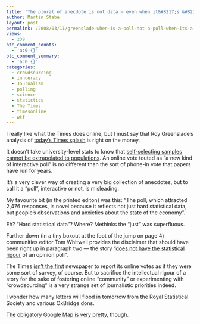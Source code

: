 ```yaml
---
title: 'The plural of anecdote is not data — even when it&#8217;s &#8216;crowdsourced&#8217;'
author: Martin Stabe
layout: post
permalink: /2008/03/11/greenslade-when-is-a-poll-not-a-poll-when-its-a-times-interactive-poll/
views:
  - 239
btc_comment_counts:
  - 'a:0:{}'
btc_comment_summary:
  - 'a:0:{}'
categories:
  - crowdsourcing
  - innueracy
  - Journalism
  - polling
  - science
  - statistics
  - The Times
  - timesonline
  - wtf
---
```

I really like what the Times does online, but I must say that Roy Greenslade&#8217;s analysis of [today&#8217;s Times splash][1] is right on the money.

It doesn&#8217;t take university-level stats to know that [self-selecting samples cannot be extrapolated to populations][2]. An online vote touted as &#8220;a new kind of interactive poll&#8221; is no different than the sort of phone-in vote that papers have run for years.

It&#8217;s a very clever way of creating a very big collection of anecdotes, but to call it a &#8220;poll&#8221;, interactive or not, is misleading. 

My favourite bit (in the printed editon) was this: &#8220;The poll, which attracted 2,476 responses, is novel because it reflects not just hard statistical data, but people&#8217;s observations and anxieties about the state of the economy&#8221;.

Eh? &#8220;Hard statistical data&#8221;? Where? Methinks the &#8220;just&#8221; was superfluous.

Further down (in a tiny boxout at the foot of the jump on page 4) communities editor Tom Whitwell provides the disclaimer that should have been right up in paragraph two — the story &#8220;[does not have the statistical rigour][3] of an opinion poll&#8221;.

The Times [isn&#8217;t the first][4] newspaper to report its online votes as if they were some sort of survey, of course. But to sacrifice the intellectual rigour of a story for the sake of fostering online &#8220;community&#8221; or experimenting with &#8220;crowdsourcing&#8221; is a very strange set of journalistic priorities indeed. 

I wonder how many letters will flood in tomorrow from the Royal Statistical Society and various OxBridge dons.

[The obligatory Google Map is very pretty][5], though.

 [1]: http://business.timesonline.co.uk/tol/business/economics/article3525678.ece
 [2]: http://blogs.guardian.co.uk/greenslade/2008/03/when_is_a_poll_not_a_poll_when.html
 [3]: http://business.timesonline.co.uk/tol/business/economics/budget_2008/article3524235.ece
 [4]: http://www.pressgazette.co.uk/story.asp?storyCode=33421&sectioncode=1
 [5]: http://www.timesonline.co.uk/tol/news/uk/article3524866.ece